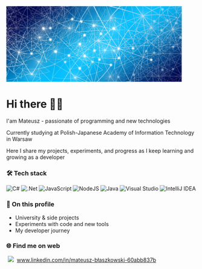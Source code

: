 <img src="./network-4636686_1920.jpg" height="200"/>

# Hi there 👨‍💻
I'am Mateusz - passionate of programming and new technologies<br>

Currently studying at Polish-Japanese Academy of Information Technology in Warsaw<br>

Here I share my projects, experiments, and progress as I keep learning and growing as a developer<br>

<!--
**MateuszBlaszkowski/MateuszBlaszkowski** is a ✨ _special_ ✨ repository because its `README.md` (this file) appears on your GitHub profile.

Here are some ideas to get you started:

- 🔭 I’m currently working on ...
- 🌱 I’m currently learning ...
- 👯 I’m looking to collaborate on ...
- 🤔 I’m looking for help with ...
- 💬 Ask me about ...
- 📫 How to reach me: ...
- 😄 Pronouns: ...
- ⚡ Fun fact: ...
-->
### 🛠️ Tech stack 

![C#](https://img.shields.io/badge/c%23-%23239120.svg?style=for-the-badge&logo=csharp&logoColor=white)
![.Net](https://img.shields.io/badge/.NET-5C2D91?style=for-the-badge&logo=.net&logoColor=white)
![JavaScript](https://img.shields.io/badge/javascript-%23323330.svg?style=for-the-badge&logo=javascript&logoColor=%23F7DF1E)
![NodeJS](https://img.shields.io/badge/node.js-6DA55F?style=for-the-badge&logo=node.js&logoColor=white)
![Java](https://img.shields.io/badge/java-%23ED8B00.svg?style=for-the-badge&logo=openjdk&logoColor=white)
![Visual Studio](https://img.shields.io/badge/Visual%20Studio-5C2D91.svg?style=for-the-badge&logo=visual-studio&logoColor=white)
![IntelliJ IDEA](https://img.shields.io/badge/IntelliJIDEA-000000.svg?style=for-the-badge&logo=intellij-idea&logoColor=white)

### 📌 On this profile
- University & side projects
- Experiments with code and new tools
- My developer journey

### 🌐 Find me on web

&nbsp;<img src="https://upload.wikimedia.org/wikipedia/commons/thumb/c/ca/LinkedIn_logo_initials.png/500px-LinkedIn_logo_initials.png" height="16" />&nbsp; www.linkedin.com/in/mateusz-błaszkowski-60abb837b
